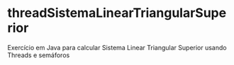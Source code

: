 # threadSistemaLinearTriangularSuperior
 Exercício em Java para calcular Sistema Linear Triangular Superior usando Threads e semáforos

